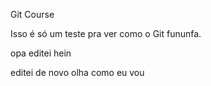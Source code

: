 Git Course

Isso é só um teste pra ver como o Git fununfa.


opa editei hein


editei de novo olha como eu vou 
